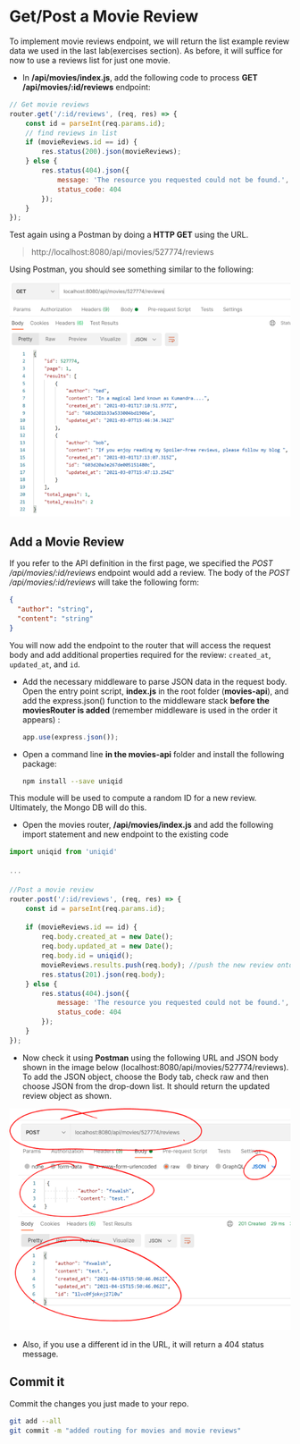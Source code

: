 # Get/Post a Movie Review

To implement movie reviews endpoint, we will return the list example review data we used in the last lab(exercises section). As before, it will suffice for now to use a reviews list for just one movie. 

+ In **/api/movies/index.js**, add the following code to process **GET /api/movies/:id/reviews** endpoint:


```javascript
// Get movie reviews
router.get('/:id/reviews', (req, res) => {
    const id = parseInt(req.params.id);
    // find reviews in list
    if (movieReviews.id == id) {
        res.status(200).json(movieReviews);
    } else {
        res.status(404).json({
            message: 'The resource you requested could not be found.',
            status_code: 404
        });
    }
});
```

Test again using a Postman by doing a **HTTP GET** using the  URL.

 > http://localhost:8080/api/movies/527774/reviews

Using Postman, you should see something similar to the following: 

![image-20211110230550925](./img/image-20211110230550925.png)

## Add a Movie Review

If you refer to the API definition in the first page, we specified the *POST /api/movies/:id/reviews* endpoint would add a review. The body of the *POST /api/movies/:id/reviews* will take the following form:

~~~json
{
  "author": "string",
  "content": "string"
}
~~~

You will now add the endpoint to the router that will access the request body and add additional properties required for the review: ``created_at``, ``updated_at``, and ``id``.

+ Add the necessary middleware to parse JSON data in the request body. Open the entry point script, **index.js** in the root folder (**movies-api**), and add the express.json() function to the middleware stack **before the moviesRouter is added** (remember middleware is used in the order it appears) :

  ~~~javascript
  app.use(express.json());
  ~~~

+ Open a command line **in the movies-api** folder and install the following package:

  ~~~bash
  npm install --save uniqid
  ~~~

This module will be used to compute a random ID for a new review. Ultimately, the Mongo DB will do this.

+ Open the movies router, **/api/movies/index.js** and add the following import statement  and new endpoint  to the existing code

```javascript
import uniqid from 'uniqid'

...

//Post a movie review
router.post('/:id/reviews', (req, res) => {
    const id = parseInt(req.params.id);
    
    if (movieReviews.id == id) {
        req.body.created_at = new Date();
        req.body.updated_at = new Date();
        req.body.id = uniqid();
        movieReviews.results.push(req.body); //push the new review onto the list
        res.status(201).json(req.body);
    } else {
        res.status(404).json({
            message: 'The resource you requested could not be found.',
            status_code: 404
        });
    }
});

```

+ Now check it using **Postman** using the following URL and JSON body shown in the image below (localhost:8080/api/movies/527774/reviews). To add the JSON object, choose the Body tab, check raw and then choose JSON from the drop-down list. It should return the updated review object as shown.

![Posting Movie Review](./img/review.png)  

+ Also, if you use a different id in the URL, it will return a 404 status message.

## Commit it

Commit the changes you just made to your repo.

```bash
git add --all
git commit -m "added routing for movies and movie reviews"
```
